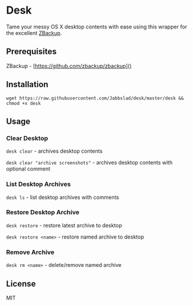 # Desk

Tame your messy OS X desktop contents with ease using this wrapper for the excellent [ZBackup](https://github.com/zbackup/zbackup).

## Prerequisites

ZBackup - [https://github.com/zbackup/zbackup]()

## Installation

`wget https://raw.githubusercontent.com/Jabbslad/desk/master/desk && chmod +x desk`

## Usage

### Clear Desktop 

`desk clear` - archives desktop contents

`desk clear "archive screenshots"` - archives desktop contents with optional comment

### List Desktop Archives

`desk ls` - list desktop archives with comments

### Restore Desktop Archive

`desk restore` - restore latest archive to desktop

`desk restore <name>` - restore named archive to desktop

### Remove Archive

`desk rm <name>` - delete/remove named archive

## License

MIT
